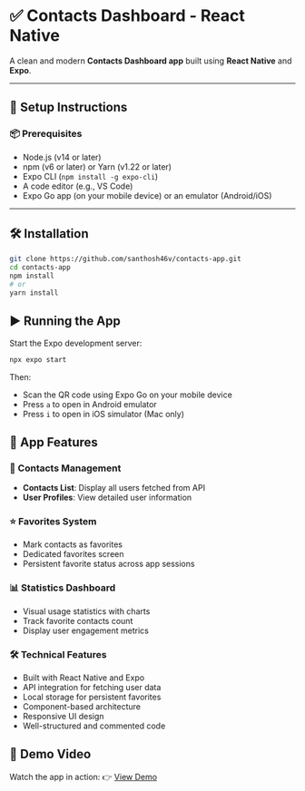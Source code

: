 # ✅ Contacts Dashboard - React Native
A clean and modern **Contacts Dashboard app** built using **React Native** and **Expo**.

---

## 🚀 Setup Instructions

### 📦 Prerequisites
- Node.js (v14 or later)
- npm (v6 or later) or Yarn (v1.22 or later)
- Expo CLI (`npm install -g expo-cli`)
- A code editor (e.g., VS Code)
- Expo Go app (on your mobile device) or an emulator (Android/iOS)

---

## 🛠 Installation

```bash
git clone https://github.com/santhosh46v/contacts-app.git
cd contacts-app
npm install
# or
yarn install
```

## ▶️ Running the App

Start the Expo development server:
```bash
npx expo start
```

Then:
- Scan the QR code using Expo Go on your mobile device
- Press `a` to open in Android emulator
- Press `i` to open in iOS simulator (Mac only)

## 🧪 App Features

### 👥 Contacts Management
- **Contacts List**: Display all users fetched from API
- **User Profiles**: View detailed user information

### ⭐ Favorites System
- Mark contacts as favorites
- Dedicated favorites screen
- Persistent favorite status across app sessions

### 📊 Statistics Dashboard
- Visual usage statistics with charts
- Track favorite contacts count
- Display user engagement metrics

### 🛠 Technical Features
- Built with React Native and Expo
- API integration for fetching user data
- Local storage for persistent favorites
- Component-based architecture
- Responsive UI design
- Well-structured and commented code

## 🎥 Demo Video

Watch the app in action:
👉 [View Demo](https://www.loom.com/share/4e0003d9616641ad8b59bd17381c61f1?sid=f8c17f0d-6628-4b0a-8f80-d39e3f56204e)
